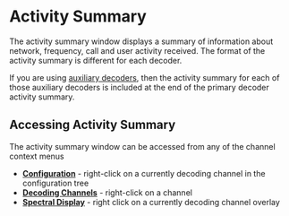 # Activity Summary #

The activity summary window displays a summary of information about network, frequency, call and user activity received.  The format of the activity summary is different for each decoder.

If you are using [auxiliary decoders](AuxiliaryDecoder.md), then the activity summary for each of those auxiliary decoders is included at the end of the primary decoder activity summary.

## Accessing Activity Summary ##

The activity summary window can be accessed from any of the channel context menus

  * **[Configuration](Configuration.md)** - right-click on a currently decoding channel in the configuration tree
  * **[Decoding Channels](DecodingChannels.md)** - right-click on a channel
  * **[Spectral Display](SpectralDisplay.md)** - right click on a currently decoding channel overlay